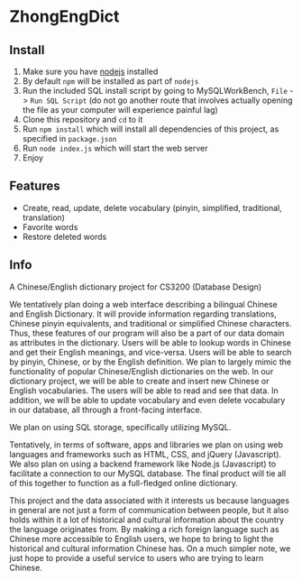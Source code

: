 # ZhongEngDict

## Install
1. Make sure you have [nodejs](https://nodejs.org/en/) installed
2. By default `npm` will be installed as part of `nodejs`
3. Run the included SQL install script by going to MySQLWorkBench, `File` -> `Run SQL Script` (do not go another route that involves actually opening the file as your computer will experience painful lag)
3. Clone this repository and `cd` to it
4. Run `npm install` which will install all dependencies of this project, as specified in `package.json`
5. Run `node index.js` which will start the web server
6. Enjoy

## Features
* Create, read, update, delete vocabulary (pinyin, simplified, traditional, translation)
* Favorite words
* Restore deleted words

## Info
A Chinese/English dictionary project for CS3200 (Database Design)

We tentatively plan doing a web interface describing a bilingual Chinese and English Dictionary. It will provide information regarding translations, Chinese pinyin equivalents, and traditional or simplified Chinese characters. Thus, these features of our program will also be a part of our data domain as attributes in the dictionary. Users will be able to lookup words in Chinese and get their English meanings, and vice-versa. Users will be able to search by pinyin, Chinese, or by the English definition. We plan to largely mimic the functionality of popular Chinese/English dictionaries on the web. In our dictionary project, we will be able to create and insert new Chinese or English vocabularies. The users will be able to read and see that data. In addition, we will be able to update vocabulary and even delete vocabulary in our database, all through a front-facing interface.

We plan on using SQL storage, specifically utilizing MySQL.

Tentatively, in terms of software, apps and libraries we plan on using web languages and frameworks such as HTML, CSS, and jQuery (Javascript). We also plan on using a backend framework like Node.js (Javascript) to facilitate a connection to our MySQL database. The final product will tie all of this together to function as a full-fledged online dictionary.

This project and the data associated with it interests us because languages in general are not just a form of communication between people, but it also holds within it a lot of historical and cultural information about the country the language originates from. By making a rich foreign language such as Chinese more accessible to English users, we hope to bring to light the historical and cultural information Chinese has. On a much simpler note, we just hope to provide a useful service to users who are trying to learn Chinese. 
